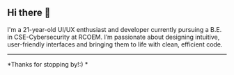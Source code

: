 ## Hi there 👋

I'm a 21-year-old UI/UX enthusiast and developer currently pursuing a B.E. in CSE-Cybersecurity at RCOEM. I’m passionate about designing intuitive, user-friendly interfaces and bringing them to life with clean, efficient code. 

---
*Thanks for stopping by!:) *


<!--
**riya-kashikar/riya-kashikar** is a ✨ _special_ ✨ repository because its `README.md` (this file) appears on your GitHub profile.

Here are some ideas to get you started:

- 🔭 I’m currently working on ...
- 🌱 I’m currently learning ...
- 👯 I’m looking to collaborate on ...
- 🤔 I’m looking for help with ...
- 💬 Ask me about ...
- 📫 How to reach me: ...
- 😄 Pronouns: ...
- ⚡ Fun fact: ...
-->
